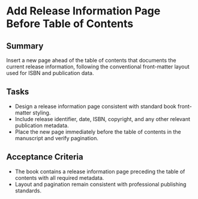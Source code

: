 # Add Release Information Page Before Table of Contents

## Summary
Insert a new page ahead of the table of contents that documents the current release information, following the conventional front-matter layout used for ISBN and publication data.

## Tasks
- Design a release information page consistent with standard book front-matter styling.
- Include release identifier, date, ISBN, copyright, and any other relevant publication metadata.
- Place the new page immediately before the table of contents in the manuscript and verify pagination.

## Acceptance Criteria
- The book contains a release information page preceding the table of contents with all required metadata.
- Layout and pagination remain consistent with professional publishing standards.
